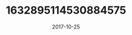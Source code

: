 ---
title: "1632895114530884575"
cover: "2017-10-25 07.18.08 1632895114530884575_46248401"
photo: "2017-10-25 07.18.08 1632895114530884575_46248401"
date: "2017-10-25"
type: "photo"
---